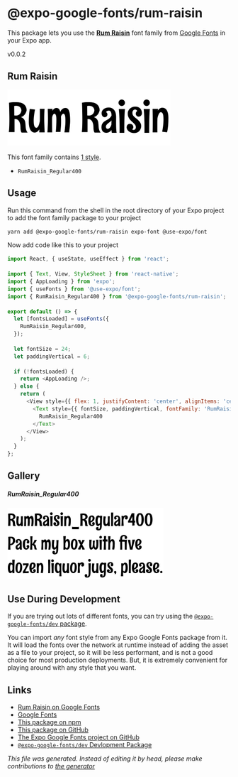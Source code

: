 # @expo-google-fonts/rum-raisin

This package lets you use the [**Rum Raisin**](https://fonts.google.com/specimen/Rum+Raisin) font family from [Google Fonts](https://fonts.google.com/) in your Expo app.

v0.0.2

## Rum Raisin

![Rum Raisin](./font-family.png)

This font family contains [1 style](#gallery).

- `RumRaisin_Regular400`

## Usage

Run this command from the shell in the root directory of your Expo project to add the font family package to your project
```sh
yarn add @expo-google-fonts/rum-raisin expo-font @use-expo/font
```

Now add code like this to your project
```js
import React, { useState, useEffect } from 'react';

import { Text, View, StyleSheet } from 'react-native';
import { AppLoading } from 'expo';
import { useFonts } from '@use-expo/font';
import { RumRaisin_Regular400 } from '@expo-google-fonts/rum-raisin';

export default () => {
  let [fontsLoaded] = useFonts({
    RumRaisin_Regular400,
  });

  let fontSize = 24;
  let paddingVertical = 6;

  if (!fontsLoaded) {
    return <AppLoading />;
  } else {
    return (
      <View style={{ flex: 1, justifyContent: 'center', alignItems: 'center' }}>
        <Text style={{ fontSize, paddingVertical, fontFamily: 'RumRaisin_Regular400' }}>
          RumRaisin_Regular400
        </Text>
      </View>
    );
  }
};

```

## Gallery

##### RumRaisin_Regular400
![RumRaisin_Regular400](./15dd5f0a1c1162127387747b68fb4d16c6eebbc6ee30b8af755f7898ea9494fa.ttf.png)


## Use During Development

If you are trying out lots of different fonts, you can try using the [`@expo-google-fonts/dev` package](https://www.npmjs.com/package/@expo-google-fonts/dev).

You can import *any* font style from any Expo Google Fonts package from it. It will load the fonts
over the network at runtime instead of adding the asset as a file to your project, so it will be 
less performant, and is not a good choice for most production deployments. But, it is extremely convenient
for playing around with any style that you want.

## Links

- [Rum Raisin on Google Fonts](https://fonts.google.com/specimen/Rum+Raisin)
- [Google Fonts](https://fonts.google.com/)
- [This package on npm](https://www.npmjs.com/package/@expo-google-fonts/rum-raisin)
- [This package on GitHub](https://github.com/expo/google-fonts/tree/master/font-packages/rum-raisin)
- [The Expo Google Fonts project on GitHub](https://github.com/expo/google-fonts)
- [`@expo-google-fonts/dev` Devlopment Package](https://github.com/expo/google-fonts/tree/master/font-packages/dev)


*This file was generated. Instead of editing it by head, please make contributions to [the generator](https://github.com/expo/google-fonts/tree/master/packages/generator)*
